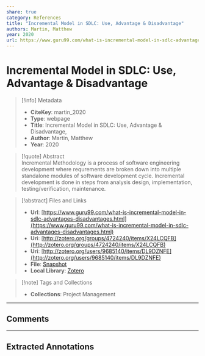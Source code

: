 ```yaml
---
share: true
category: References
title: "Incremental Model in SDLC: Use, Advantage & Disadvantage"
authors: Martin, Matthew
year: 2020
url: https://www.guru99.com/what-is-incremental-model-in-sdlc-advantages-disadvantages.html
---
```

  
# Incremental Model in SDLC: Use, Advantage & Disadvantage  
  
> [!info] Metadata  
> - **CiteKey**: martin_2020  
> - **Type**: webpage  
> - **Title**: Incremental Model in SDLC: Use, Advantage & Disadvantage,   
> - **Author**: Martin, Matthew  
> - **Year**: 2020   
  
> [!quote] Abstract  
> Incremental Methodology is a process of software engineering development where requrements are broken down into multiple standalone modules of software development cycle. Incremental development is done in steps from analysis design, implementation, testing/verification, maintenance.  
  
> [!abstract] Files and Links  
> - **Url**: [https://www.guru99.com/what-is-incremental-model-in-sdlc-advantages-disadvantages.html](https://www.guru99.com/what-is-incremental-model-in-sdlc-advantages-disadvantages.html)  
> - **Uri**: [http://zotero.org/groups/4724240/items/X24LCQFB](http://zotero.org/groups/4724240/items/X24LCQFB)  
> - **Uri**: [http://zotero.org/users/9685140/items/DL9DZNFE](http://zotero.org/users/9685140/items/DL9DZNFE)  
> - **File**: [Snapshot](file:///Users/jan/Zotero/storage/JPNWMVUN/what-is-incremental-model-in-sdlc-advantages-disadvantages.html)  
> - **Local Library**: [Zotero]((zotero://select/library/items/DL9DZNFE))  
  
> [!note] Tags and Collections  
> - **Collections**: Project Management  
  
----  
  
## Comments  
  
  
  
----  
  
## Extracted Annotations  
  
